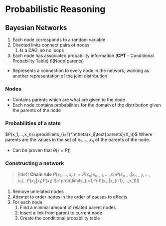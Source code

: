 # Probabilistic Reasoning

## Bayesian Networks

1. Each node corresponds to a random variable
2. Directed links connect pairs of nodes
	1. Is a DAG, so no loops
3. Each node has associated probability information (**CPT** - Conditional Probability Table) $\theta(\text{Node}|\text{parents})$

- Represents a connection to every node in the network, working as another representation of the joint distribution

### Nodes

- Contains parents which are what are given to the node
- Each node contains probabilities for the domain of the distribution given the parents of the node

### Probabilities of a state

$P(x_1,...,x_n)=\prod\limits_{i=1}^n\theta(x_i|\text{parents}(X_i))$
Where $\text{parents}$ are the values in the set of ${x_1,...,x_n}$ of the parents of the node.

- Can be proven that $\theta()=P()$

### Constructing a network

> [!def]
> **Chain rule**
> $P(x_1,...,x_n)$
> $=P(x_n|x_{n-1},...,x_1)P(x_{n-1}|x_{n-2},...,x_1)...P(x_2|x_1)P(x_1)$
> $=\prod\limits_{i=1}^nP(x_i|x_{i-1},...,x_1)$

1. Remove unrelated nodes
2. Attempt to order nodes in the order of causes to effects
3. For each node
	1. Find a minimal amount of related parent nodes
	2. Insert a link from parent to current node
	3. Create the conditional probability table
